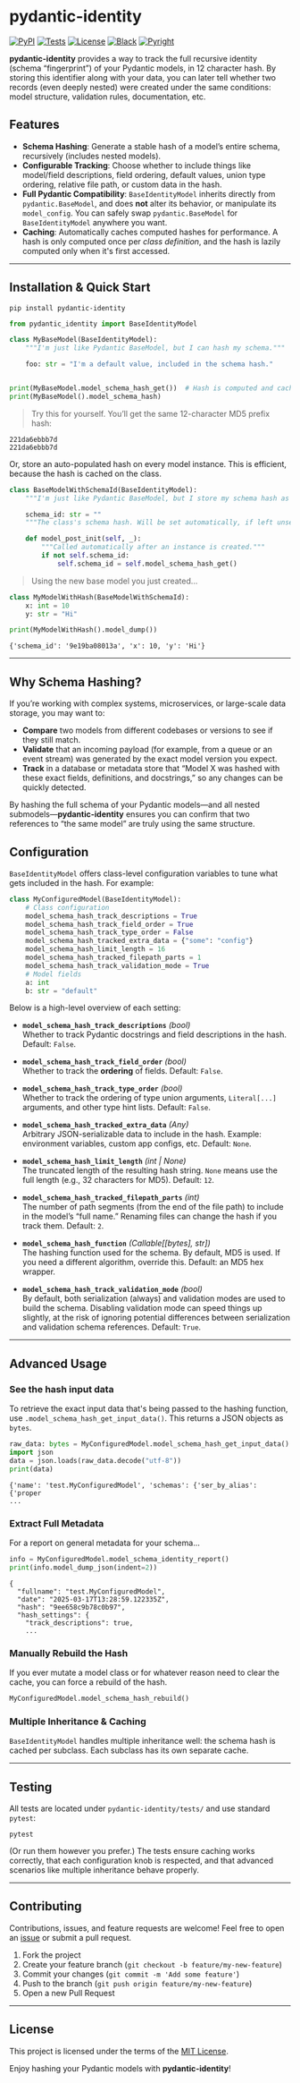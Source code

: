# pydantic-identity

[![PyPI](https://img.shields.io/pypi/v/pydantic-identity)](https://pypi.org/project/pydantic-identity/)
[![Tests](https://github.com/ryayoung/pydantic-identity/actions/workflows/tests.yml/badge.svg)](https://github.com/ryayoung/pydantic-identity/actions/workflows/tests.yml)
[![License](https://img.shields.io/github/license/ryayoung/pydantic-identity)](https://github.com/ryayoung/pydantic-identity/blob/main/LICENSE)
[![Black](https://img.shields.io/badge/code%20style-black-000000.svg)](https://github.com/psf/black)
[![Pyright](https://img.shields.io/badge/type%20checker-pyright-blue)](https://github.com/microsoft/pyright)

**pydantic-identity** provides a way to track the full recursive identity (schema “fingerprint”) of your Pydantic models, in 12 character hash. By storing this identifier along with your data, you can later tell whether two records (even deeply nested) were created under the same conditions: model structure, validation rules, documentation, etc.

## Features

- **Schema Hashing**: Generate a stable hash of a model’s entire schema, recursively (includes nested models).
- **Configurable Tracking**: Choose whether to include things like model/field descriptions, field ordering, default values, union type ordering, relative file path, or custom data in the hash.
- **Full Pydantic Compatibility**: `BaseIdentityModel` inherits directly from `pydantic.BaseModel`, and does **not** alter its behavior, or manipulate its `model_config`. You can safely swap `pydantic.BaseModel` for `BaseIdentityModel` anywhere you want.
- **Caching**: Automatically caches computed hashes for performance. A hash is only computed once per *class definition*, and the hash is lazily computed only when it's first accessed.

---

## Installation & Quick Start

```
pip install pydantic-identity
```

```python
from pydantic_identity import BaseIdentityModel

class MyBaseModel(BaseIdentityModel):
    """I'm just like Pydantic BaseModel, but I can hash my schema."""

    foo: str = "I'm a default value, included in the schema hash."


print(MyBaseModel.model_schema_hash_get())  # Hash is computed and cached on the class
print(MyBaseModel().model_schema_hash)
```

> Try this for yourself. You’ll get the same 12-character MD5 prefix hash:

```
221da6ebbb7d
221da6ebbb7d
```

Or, store an auto-populated hash on every model instance. This is efficient, because the hash is cached on the class.


```python
class BaseModelWithSchemaId(BaseIdentityModel):
    """I'm just like Pydantic BaseModel, but I store my schema hash as a field"""

    schema_id: str = ""
    """The class's schema hash. Will be set automatically, if left unset."""

    def model_post_init(self, _):
        """Called automatically after an instance is created."""
        if not self.schema_id:
            self.schema_id = self.model_schema_hash_get()
```

> Using the new base model you just created...

```python
class MyModelWithHash(BaseModelWithSchemaId):
    x: int = 10
    y: str = "Hi"

print(MyModelWithHash().model_dump())
```

```
{'schema_id': '9e19ba08013a', 'x': 10, 'y': 'Hi'}
```

---


## Why Schema Hashing?

If you’re working with complex systems, microservices, or large-scale data storage, you may want to:

- **Compare** two models from different codebases or versions to see if they still match.
- **Validate** that an incoming payload (for example, from a queue or an event stream) was generated by the exact model version you expect.
- **Track** in a database or metadata store that “Model X was hashed with these exact fields, definitions, and docstrings,” so any changes can be quickly detected.

By hashing the full schema of your Pydantic models—and all nested submodels—**pydantic-identity** ensures you can confirm that two references to “the same model” are truly using the same structure.


## Configuration

`BaseIdentityModel` offers class-level configuration variables to tune what gets included in the hash. For example:

```python
class MyConfiguredModel(BaseIdentityModel):
    # Class configuration
    model_schema_hash_track_descriptions = True
    model_schema_hash_track_field_order = True
    model_schema_hash_track_type_order = False
    model_schema_hash_tracked_extra_data = {"some": "config"}
    model_schema_hash_limit_length = 16
    model_schema_hash_tracked_filepath_parts = 1
    model_schema_hash_track_validation_mode = True
    # Model fields
    a: int
    b: str = "default"
```

Below is a high-level overview of each setting:

- **`model_schema_hash_track_descriptions`** *(bool)*  
  Whether to track Pydantic docstrings and field descriptions in the hash. Default: `False`.

- **`model_schema_hash_track_field_order`** *(bool)*  
  Whether to track the **ordering** of fields. Default: `False`.

- **`model_schema_hash_track_type_order`** *(bool)*  
  Whether to track the ordering of type union arguments, `Literal[...]` arguments, and other type hint lists. Default: `False`.

- **`model_schema_hash_tracked_extra_data`** *(Any)*  
  Arbitrary JSON-serializable data to include in the hash. Example: environment variables, custom app configs, etc. Default: `None`.

- **`model_schema_hash_limit_length`** *(int \| None)*  
  The truncated length of the resulting hash string. `None` means use the full length (e.g., 32 characters for MD5). Default: `12`.

- **`model_schema_hash_tracked_filepath_parts`** *(int)*  
  The number of path segments (from the end of the file path) to include in the model’s “full name.” Renaming files can change the hash if you track them. Default: `2`.

- **`model_schema_hash_function`** *(Callable[[bytes], str])*  
  The hashing function used for the schema. By default, MD5 is used. If you need a different algorithm, override this. Default: an MD5 hex wrapper.

- **`model_schema_hash_track_validation_mode`** *(bool)*  
  By default, both serialization (always) and validation modes are used to build the schema. Disabling validation mode can speed things up slightly, at the risk of ignoring potential differences between serialization and validation schema references. Default: `True`.

---

## Advanced Usage

### See the hash input data

To retrieve the exact input data that's being passed to the hashing function, use `.model_schema_hash_get_input_data()`. This returns a JSON objects as `bytes`.

```python
raw_data: bytes = MyConfiguredModel.model_schema_hash_get_input_data()
import json
data = json.loads(raw_data.decode("utf-8"))
print(data)
```

```
{'name': 'test.MyConfiguredModel', 'schemas': {'ser_by_alias': {'proper
...
```

### Extract Full Metadata

For a report on general metadata for your schema...

```python
info = MyConfiguredModel.model_schema_identity_report()
print(info.model_dump_json(indent=2))
```

```
{
  "fullname": "test.MyConfiguredModel",
  "date": "2025-03-17T13:28:59.122335Z",
  "hash": "9ee658c9b78c0b97",
  "hash_settings": {
    "track_descriptions": true,
    ...
```

### Manually Rebuild the Hash

If you ever mutate a model class or for whatever reason need to clear the cache, you can force
a rebuild of the hash.

```python
MyConfiguredModel.model_schema_hash_rebuild()
```

### Multiple Inheritance & Caching

`BaseIdentityModel` handles multiple inheritance well: the schema hash is cached per subclass. Each subclass has its own separate cache.

---

## Testing

All tests are located under `pydantic-identity/tests/` and use standard `pytest`:

```
pytest
```

(Or run them however you prefer.) The tests ensure caching works correctly, that each configuration knob is respected, and that advanced scenarios like multiple inheritance behave properly.

---

## Contributing

Contributions, issues, and feature requests are welcome! Feel free to open an [issue](https://github.com/ryayoung/pydantic-identity/issues) or submit a pull request.

1. Fork the project
2. Create your feature branch (`git checkout -b feature/my-new-feature`)
3. Commit your changes (`git commit -m 'Add some feature'`)
4. Push to the branch (`git push origin feature/my-new-feature`)
5. Open a new Pull Request

---

## License

This project is licensed under the terms of the [MIT License](https://github.com/ryayoung/pydantic-identity/blob/main/LICENSE).

Enjoy hashing your Pydantic models with **pydantic-identity**!
